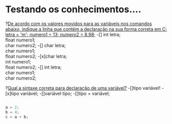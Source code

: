 # Testando os conhecimentos....

?[De acordo com os valores movidos para as variáveis nos comandos abaixo, indique a linha que contém a declaração na sua forma correta em C: letra = 'm'; numero1 = 13;   numero2 = 8.98;](single)
-[] int letra;<br/> float numero1; <br/>char numero2; 
-[] char letra;<br/> char numero1;<br/> float numero2;
-[x]char letra;<br/> int numero1;<br/> float numero2;
-[] int letra;<br/> char numero1;<br/> char numero2;              

?[Qual a sintaxe correta para declaração de uma variável?](single)
-[]tipo variável!
-[x]tipo variável;
-[]variável tipo;
-[]tipo = variável;

```c runnable

a = 2;
b = 4;
c = a + b;
```

